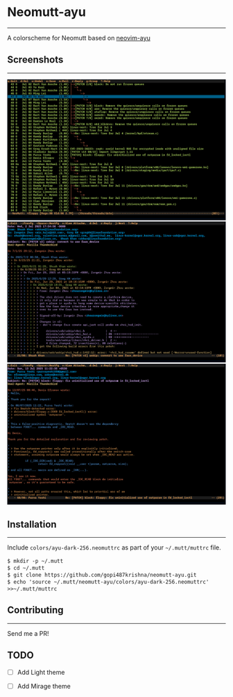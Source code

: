 # Neomutt-ayu
---
A colorscheme for Neomutt based on [neovim-ayu](https://github.com/Shatur/neovim-ayu)

## Screenshots
---
![dark1](screenshots/dark1.png)
![dark2](screenshots/dark2.png)
![dark3](screenshots/dark3.png)

## Installation
---
Include `colors/ayu-dark-256.neomuttrc` as part of your `~/.mutt/muttrc` file.

    $ mkdir -p ~/.mutt
    $ cd ~/.mutt
    $ git clone https://github.com/gopi487krishna/neomutt-ayu.git
    $ echo 'source ~/.mutt/neomutt-ayu/colors/ayu-dark-256.neomuttrc' >>~/.mutt/muttrc

## Contributing
---
Send me a PR!

## TODO

- [ ] Add Light theme
- [ ] Add Mirage theme




